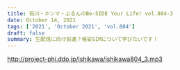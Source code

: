 ```yaml
---
title: 石川・ホンマ・ぶるんのBe-SIDE Your Life! vol.804-3
date: October 14, 2021
tags: ['2021', 'October 2021', 'vol.804']
draft: false
summary: 生配信に向け前進？格安SIMについて学びたいです！
---
```


http://project-phi.ddo.jp/ishikawa/ishikawa804_3.mp3